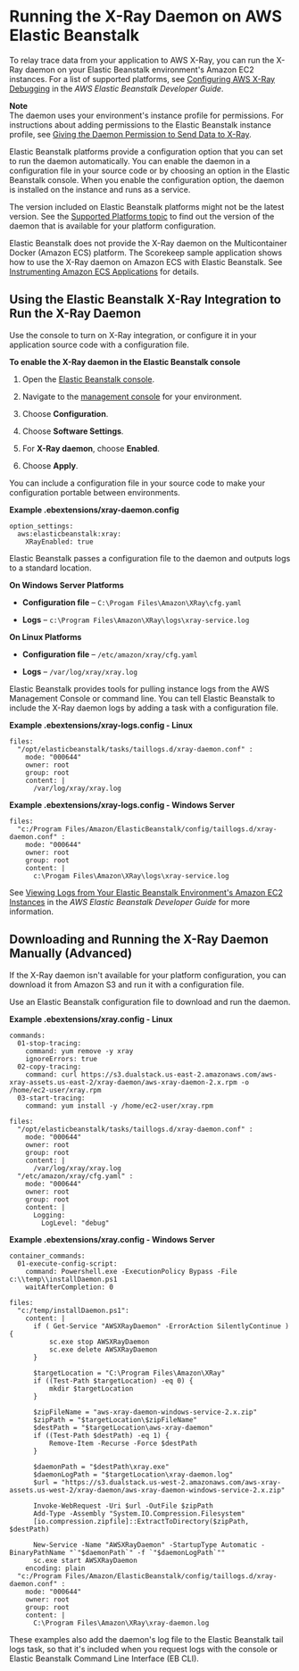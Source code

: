 # Running the X\-Ray Daemon on AWS Elastic Beanstalk<a name="xray-daemon-beanstalk"></a>

To relay trace data from your application to AWS X\-Ray, you can run the X\-Ray daemon on your Elastic Beanstalk environment's Amazon EC2 instances\. For a list of supported platforms, see [Configuring AWS X\-Ray Debugging](http://docs.aws.amazon.com/elasticbeanstalk/latest/dg/environment-configuration-debugging.html) in the *AWS Elastic Beanstalk Developer Guide*\.

**Note**  
The daemon uses your environment's instance profile for permissions\. For instructions about adding permissions to the Elastic Beanstalk instance profile, see [Giving the Daemon Permission to Send Data to X\-Ray](xray-daemon.md#xray-daemon-permissions)\.

Elastic Beanstalk platforms provide a configuration option that you can set to run the daemon automatically\. You can enable the daemon in a configuration file in your source code or by choosing an option in the Elastic Beanstalk console\. When you enable the configuration option, the daemon is installed on the instance and runs as a service\.

The version included on Elastic Beanstalk platforms might not be the latest version\. See the [Supported Platforms topic](http://docs.aws.amazon.com/elasticbeanstalk/latest/dg/concepts.platforms.html) to find out the version of the daemon that is available for your platform configuration\.

Elastic Beanstalk does not provide the X\-Ray daemon on the Multicontainer Docker \(Amazon ECS\) platform\. The Scorekeep sample application shows how to use the X\-Ray daemon on Amazon ECS with Elastic Beanstalk\. See [Instrumenting Amazon ECS Applications](scorekeep-ecs.md) for details\.

## Using the Elastic Beanstalk X\-Ray Integration to Run the X\-Ray Daemon<a name="xray-daemon-beanstalk-option"></a>

Use the console to turn on X\-Ray integration, or configure it in your application source code with a configuration file\.

**To enable the X\-Ray daemon in the Elastic Beanstalk console**

1. Open the [Elastic Beanstalk console](https://console.aws.amazon.com/elasticbeanstalk)\.

1. Navigate to the [management console](http://docs.aws.amazon.com/elasticbeanstalk/latest/dg/environments-console.html) for your environment\.

1. Choose **Configuration**\.

1. Choose **Software Settings**\.

1. For **X\-Ray daemon**, choose **Enabled**\.

1. Choose **Apply**\.

You can include a configuration file in your source code to make your configuration portable between environments\.

**Example \.ebextensions/xray\-daemon\.config**  

```
option_settings:
  aws:elasticbeanstalk:xray:
    XRayEnabled: true
```

Elastic Beanstalk passes a configuration file to the daemon and outputs logs to a standard location\.

**On Windows Server Platforms**

+ **Configuration file** – `C:\Progam Files\Amazon\XRay\cfg.yaml`

+ **Logs** – `c:\Program Files\Amazon\XRay\logs\xray-service.log`

**On Linux Platforms**

+ **Configuration file** – `/etc/amazon/xray/cfg.yaml`

+ **Logs** – `/var/log/xray/xray.log`

Elastic Beanstalk provides tools for pulling instance logs from the AWS Management Console or command line\. You can tell Elastic Beanstalk to include the X\-Ray daemon logs by adding a task with a configuration file\.

**Example \.ebextensions/xray\-logs\.config \- Linux**  

```
files:
  "/opt/elasticbeanstalk/tasks/taillogs.d/xray-daemon.conf" :
    mode: "000644"
    owner: root
    group: root
    content: |
      /var/log/xray/xray.log
```

**Example \.ebextensions/xray\-logs\.config \- Windows Server**  

```
files:
  "c:/Program Files/Amazon/ElasticBeanstalk/config/taillogs.d/xray-daemon.conf" :
    mode: "000644"
    owner: root
    group: root
    content: |
      c:\Progam Files\Amazon\XRay\logs\xray-service.log
```

See [Viewing Logs from Your Elastic Beanstalk Environment's Amazon EC2 Instances](http://docs.aws.amazon.com/elasticbeanstalk/latest/dg/using-features.logging.html) in the *AWS Elastic Beanstalk Developer Guide* for more information\.

## Downloading and Running the X\-Ray Daemon Manually \(Advanced\)<a name="xray-daemon-beanstalk-manual"></a>

If the X\-Ray daemon isn't available for your platform configuration, you can download it from Amazon S3 and run it with a configuration file\.

Use an Elastic Beanstalk configuration file to download and run the daemon\.

**Example \.ebextensions/xray\.config \- Linux**  

```
commands:
  01-stop-tracing:
    command: yum remove -y xray
    ignoreErrors: true
  02-copy-tracing:
    command: curl https://s3.dualstack.us-east-2.amazonaws.com/aws-xray-assets.us-east-2/xray-daemon/aws-xray-daemon-2.x.rpm -o /home/ec2-user/xray.rpm
  03-start-tracing:
    command: yum install -y /home/ec2-user/xray.rpm

files:
  "/opt/elasticbeanstalk/tasks/taillogs.d/xray-daemon.conf" :
    mode: "000644"
    owner: root
    group: root
    content: |
      /var/log/xray/xray.log
  "/etc/amazon/xray/cfg.yaml" :
    mode: "000644"
    owner: root
    group: root
    content: |
      Logging:
        LogLevel: "debug"
```

**Example \.ebextensions/xray\.config \- Windows Server**  

```
container_commands:
  01-execute-config-script:
    command: Powershell.exe -ExecutionPolicy Bypass -File c:\\temp\\installDaemon.ps1
    waitAfterCompletion: 0
 
files:
  "c:/temp/installDaemon.ps1":
    content: |
      if ( Get-Service "AWSXRayDaemon" -ErrorAction SilentlyContinue ) {
          sc.exe stop AWSXRayDaemon
          sc.exe delete AWSXRayDaemon
      }

      $targetLocation = "C:\Program Files\Amazon\XRay"
      if ((Test-Path $targetLocation) -eq 0) {
          mkdir $targetLocation
      }

      $zipFileName = "aws-xray-daemon-windows-service-2.x.zip"
      $zipPath = "$targetLocation\$zipFileName"
      $destPath = "$targetLocation\aws-xray-daemon"
      if ((Test-Path $destPath) -eq 1) {
          Remove-Item -Recurse -Force $destPath
      }

      $daemonPath = "$destPath\xray.exe"
      $daemonLogPath = "$targetLocation\xray-daemon.log"
      $url = "https://s3.dualstack.us-west-2.amazonaws.com/aws-xray-assets.us-west-2/xray-daemon/aws-xray-daemon-windows-service-2.x.zip"

      Invoke-WebRequest -Uri $url -OutFile $zipPath
      Add-Type -Assembly "System.IO.Compression.Filesystem"
      [io.compression.zipfile]::ExtractToDirectory($zipPath, $destPath)

      New-Service -Name "AWSXRayDaemon" -StartupType Automatic -BinaryPathName "`"$daemonPath`" -f `"$daemonLogPath`""
      sc.exe start AWSXRayDaemon
    encoding: plain
  "c:/Program Files/Amazon/ElasticBeanstalk/config/taillogs.d/xray-daemon.conf" :
    mode: "000644"
    owner: root
    group: root
    content: |
      C:\Program Files\Amazon\XRay\xray-daemon.log
```

These examples also add the daemon's log file to the Elastic Beanstalk tail logs task, so that it's included when you request logs with the console or Elastic Beanstalk Command Line Interface \(EB CLI\)\.